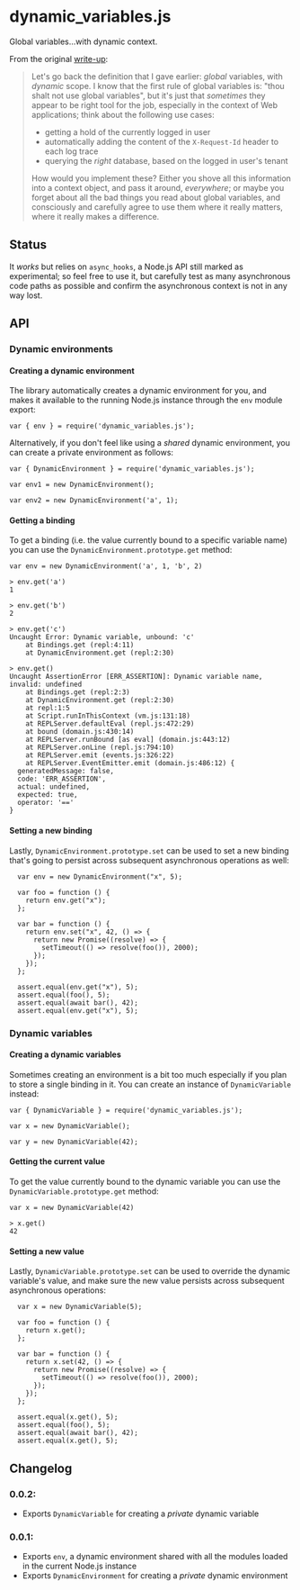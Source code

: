# dynamic_variables.js

Global variables...with dynamic context.

From the original [write-up](https://matteolandi.net/plan.html#day-2021-02-28):

> Let's go back the definition that I gave earlier: _global_ variables, with
> _dynamic_ scope. I know that the first rule of global variables is: "thou
> shalt not use global variables", but it's just that _sometimes_ they appear
> to be right tool for the job, especially in the context of Web applications;
> think about the following use cases:
>
> - getting a hold of the currently logged in user
> - automatically adding the content of the `X-Request-Id` header to each log
>   trace
> - querying the _right_ database, based on the logged in user's tenant
>
> How would you implement these? Either you shove all this information into
> a context object, and pass it around, _everywhere_; or maybe you forget about
> all the bad things you read about global variables, and consciously and
> carefully agree to use them where it really matters, where it really makes
> a difference.

## Status

It _works_ but relies on `async_hooks`, a Node.js API still marked as
experimental; so feel free to use it, but carefully test as many asynchronous
code paths as possible and confirm the asynchronous context is not in any way
lost.

## API

### Dynamic environments

#### Creating a dynamic environment

The library automatically creates a dynamic environment for you, and makes it
available to the running Node.js instance through the `env` module export:

    var { env } = require('dynamic_variables.js');

Alternatively, if you don't feel like using a _shared_ dynamic environment, you
can create a private environment as follows:

    var { DynamicEnvironment } = require('dynamic_variables.js');

    var env1 = new DynamicEnvironment();

    var env2 = new DynamicEnvironment('a', 1);

#### Getting a binding

To get a binding (i.e. the value currently bound to a specific variable name)
you can use the `DynamicEnvironment.prototype.get` method:

    var env = new DynamicEnvironment('a', 1, 'b', 2)

    > env.get('a')
    1

    > env.get('b')
    2

    > env.get('c')
    Uncaught Error: Dynamic variable, unbound: 'c'
        at Bindings.get (repl:4:11)
        at DynamicEnvironment.get (repl:2:30)

    > env.get()
    Uncaught AssertionError [ERR_ASSERTION]: Dynamic variable name, invalid: undefined
        at Bindings.get (repl:2:3)
        at DynamicEnvironment.get (repl:2:30)
        at repl:1:5
        at Script.runInThisContext (vm.js:131:18)
        at REPLServer.defaultEval (repl.js:472:29)
        at bound (domain.js:430:14)
        at REPLServer.runBound [as eval] (domain.js:443:12)
        at REPLServer.onLine (repl.js:794:10)
        at REPLServer.emit (events.js:326:22)
        at REPLServer.EventEmitter.emit (domain.js:486:12) {
      generatedMessage: false,
      code: 'ERR_ASSERTION',
      actual: undefined,
      expected: true,
      operator: '=='
    }

#### Setting a new binding

Lastly, `DynamicEnvironment.prototype.set` can be used to set a new binding
that's going to persist across subsequent asynchronous operations as well:

      var env = new DynamicEnvironment("x", 5);

      var foo = function () {
        return env.get("x");
      };

      var bar = function () {
        return env.set("x", 42, () => {
          return new Promise((resolve) => {
            setTimeout(() => resolve(foo()), 2000);
          });
        });
      };

      assert.equal(env.get("x"), 5);
      assert.equal(foo(), 5);
      assert.equal(await bar(), 42);
      assert.equal(env.get("x"), 5);

### Dynamic variables

#### Creating a dynamic variables

Sometimes creating an environment is a bit too much especially if you plan to
store a single binding in it. You can create an instance of `DynamicVariable`
instead:

    var { DynamicVariable } = require('dynamic_variables.js');

    var x = new DynamicVariable();

    var y = new DynamicVariable(42);

#### Getting the current value

To get the value currently bound to the dynamic variable you can
use the `DynamicVariable.prototype.get` method:

    var x = new DynamicVariable(42)

    > x.get()
    42

#### Setting a new value

Lastly, `DynamicVariable.prototype.set` can be used to override the dynamic
variable's value, and make sure the new value persists across subsequent
asynchronous operations:

      var x = new DynamicVariable(5);

      var foo = function () {
        return x.get();
      };

      var bar = function () {
        return x.set(42, () => {
          return new Promise((resolve) => {
            setTimeout(() => resolve(foo()), 2000);
          });
        });
      };

      assert.equal(x.get(), 5);
      assert.equal(foo(), 5);
      assert.equal(await bar(), 42);
      assert.equal(x.get(), 5);

## Changelog

### 0.0.2:

- Exports `DynamicVariable` for creating a _private_ dynamic variable

### 0.0.1:

- Exports `env`, a dynamic environment shared with all the modules loaded in
  the current Node.js instance
- Exports `DynamicEnvironment` for creating a _private_ dynamic environment
